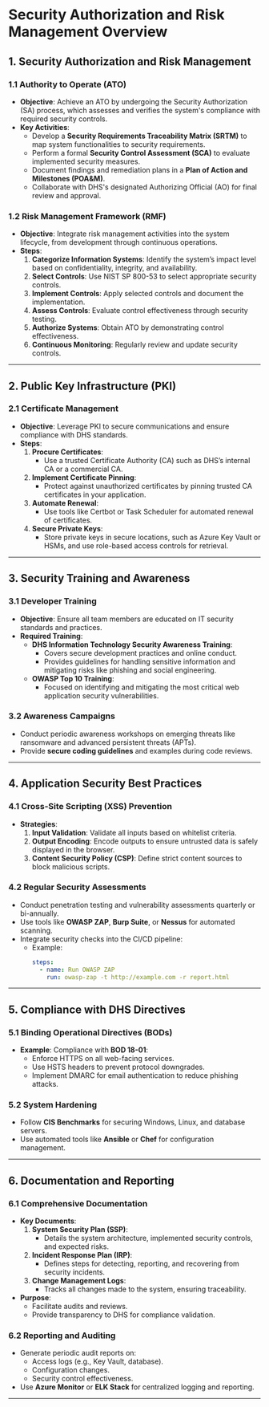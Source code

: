 # **Security Authorization and Risk Management Overview**

## **1. Security Authorization and Risk Management**
### **1.1 Authority to Operate (ATO)**
- **Objective**: Achieve an ATO by undergoing the Security Authorization (SA) process, which assesses and verifies the system's compliance with required security controls.
- **Key Activities**:
  - Develop a **Security Requirements Traceability Matrix (SRTM)** to map system functionalities to security requirements.
  - Perform a formal **Security Control Assessment (SCA)** to evaluate implemented security measures.
  - Document findings and remediation plans in a **Plan of Action and Milestones (POA&M)**.
  - Collaborate with DHS's designated Authorizing Official (AO) for final review and approval.

### **1.2 Risk Management Framework (RMF)**
- **Objective**: Integrate risk management activities into the system lifecycle, from development through continuous operations.
- **Steps**:
  1. **Categorize Information Systems**: Identify the system’s impact level based on confidentiality, integrity, and availability.
  2. **Select Controls**: Use NIST SP 800-53 to select appropriate security controls.
  3. **Implement Controls**: Apply selected controls and document the implementation.
  4. **Assess Controls**: Evaluate control effectiveness through security testing.
  5. **Authorize Systems**: Obtain ATO by demonstrating control effectiveness.
  6. **Continuous Monitoring**: Regularly review and update security controls.

---

## **2. Public Key Infrastructure (PKI)**
### **2.1 Certificate Management**
- **Objective**: Leverage PKI to secure communications and ensure compliance with DHS standards.
- **Steps**:
  1. **Procure Certificates**:
     - Use a trusted Certificate Authority (CA) such as DHS’s internal CA or a commercial CA.
  2. **Implement Certificate Pinning**:
     - Protect against unauthorized certificates by pinning trusted CA certificates in your application.
  3. **Automate Renewal**:
     - Use tools like Certbot or Task Scheduler for automated renewal of certificates.
  4. **Secure Private Keys**:
     - Store private keys in secure locations, such as Azure Key Vault or HSMs, and use role-based access controls for retrieval.

---

## **3. Security Training and Awareness**
### **3.1 Developer Training**
- **Objective**: Ensure all team members are educated on IT security standards and practices.
- **Required Training**:
  - **DHS Information Technology Security Awareness Training**:
    - Covers secure development practices and online conduct.
    - Provides guidelines for handling sensitive information and mitigating risks like phishing and social engineering.
  - **OWASP Top 10 Training**:
    - Focused on identifying and mitigating the most critical web application security vulnerabilities.

### **3.2 Awareness Campaigns**
- Conduct periodic awareness workshops on emerging threats like ransomware and advanced persistent threats (APTs).
- Provide **secure coding guidelines** and examples during code reviews.

---

## **4. Application Security Best Practices**
### **4.1 Cross-Site Scripting (XSS) Prevention**
- **Strategies**:
  1. **Input Validation**: Validate all inputs based on whitelist criteria.
  2. **Output Encoding**: Encode outputs to ensure untrusted data is safely displayed in the browser.
  3. **Content Security Policy (CSP)**: Define strict content sources to block malicious scripts.

### **4.2 Regular Security Assessments**
- Conduct penetration testing and vulnerability assessments quarterly or bi-annually.
- Use tools like **OWASP ZAP**, **Burp Suite**, or **Nessus** for automated scanning.
- Integrate security checks into the CI/CD pipeline:
  - Example:
    ```yaml
    steps:
      - name: Run OWASP ZAP
        run: owasp-zap -t http://example.com -r report.html
    ```

---

## **5. Compliance with DHS Directives**
### **5.1 Binding Operational Directives (BODs)**
- **Example**: Compliance with **BOD 18-01**:
  - Enforce HTTPS on all web-facing services.
  - Use HSTS headers to prevent protocol downgrades.
  - Implement DMARC for email authentication to reduce phishing attacks.

### **5.2 System Hardening**
- Follow **CIS Benchmarks** for securing Windows, Linux, and database servers.
- Use automated tools like **Ansible** or **Chef** for configuration management.

---

## **6. Documentation and Reporting**
### **6.1 Comprehensive Documentation**
- **Key Documents**:
  1. **System Security Plan (SSP)**:
     - Details the system architecture, implemented security controls, and expected risks.
  2. **Incident Response Plan (IRP)**:
     - Defines steps for detecting, reporting, and recovering from security incidents.
  3. **Change Management Logs**:
     - Tracks all changes made to the system, ensuring traceability.
- **Purpose**:
  - Facilitate audits and reviews.
  - Provide transparency to DHS for compliance validation.

### **6.2 Reporting and Auditing**
- Generate periodic audit reports on:
  - Access logs (e.g., Key Vault, database).
  - Configuration changes.
  - Security control effectiveness.
- Use **Azure Monitor** or **ELK Stack** for centralized logging and reporting.

---
